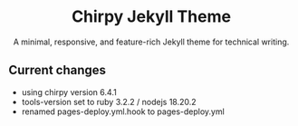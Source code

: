 <div align="center">

  # Chirpy Jekyll Theme

  A minimal, responsive, and feature-rich Jekyll theme for technical writing.

</div>

## Current changes

- using chirpy version 6.4.1
- tools-version set to ruby 3.2.2 / nodejs 18.20.2
- renamed pages-deploy.yml.hook to pages-deploy.yml
